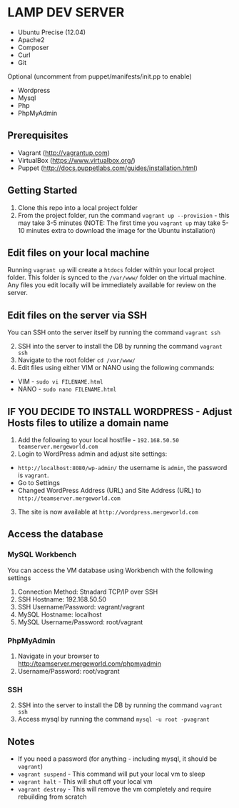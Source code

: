 # LAMP DEV SERVER
+ Ubuntu Precise (12.04)
+ Apache2
+ Composer 
+ Curl
+ Git

Optional (uncomment from puppet/manifests/init.pp to enable)
+ Wordpress
+ Mysql
+ Php
+ PhpMyAdmin

## Prerequisites
+ Vagrant (http://vagrantup.com)
+ VirtualBox (https://www.virtualbox.org/)
+ Puppet (http://docs.puppetlabs.com/guides/installation.html)

## Getting Started

1. Clone this repo into a local project folder
3. From the project folder, run the command `vagrant up --provision` - this may take 3-5 minutes (NOTE: The first time you `vagrant up` may take 5-10 minutes extra to download the image for the Ubuntu installation)

## Edit files on your local machine
Running `vagrant up` will create a `htdocs` folder within your local project folder. This folder is synced to the `/var/www/` folder on the virtual machine. Any files you edit locally will be immediately available for review on the server.

## Edit files on the server via SSH
You can SSH onto the server itself by running the command `vagrant ssh`

2. SSH into the server to install the DB by running the command `vagrant ssh`
3. Navigate to the root folder `cd /var/www/`
4. Edit files using either VIM or NANO using the following commands:
  + VIM - `sudo vi FILENAME.html`
  + NANO - `sudo nano FILENAME.html`

## IF YOU DECIDE TO INSTALL WORDPRESS - Adjust Hosts files to utilize a domain name

1. Add the following to your local hostfile - `192.168.50.50 teamserver.mergeworld.com`
2. Login to WordPress admin and adjust site settings:
  + `http://localhost:8080/wp-admin/` the username is `admin`, the password is `vagrant`.
  + Go to Settings
  + Changed WordPress Address (URL) and Site Address (URL) to `http://teamserver.mergeworld.com`
3. The site is now available at `http://wordpress.mergeworld.com`

## Access the database

### MySQL Workbench

You can access the VM database using Workbench with the following settings

1. Connection Method: Stnadard TCP/IP over SSH
2. SSH Hostname: 192.168.50.50
3. SSH Username/Password: vagrant/vagrant
4. MySQL Hostname: localhost 
5. MySQL Username/Password: root/vagrant

### PhpMyAdmin
1. Navigate in your browser to http://teamserver.mergeworld.com/phpmyadmin
2. Username/Password: root/vagrant

### SSH
2. SSH into the server to install the DB by running the command `vagrant ssh`
4. Access mysql by running the command `mysql -u root -pvagrant`

## Notes
* If you need a password (for anything - including mysql, it should be `vagrant`)
* `vagrant suspend` - This command will put your local vm to sleep
* `vagrant halt` - This will shut off your local vm
* `vagrant destroy` - This will remove the vm completely and require rebuilding from scratch




